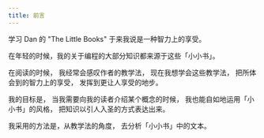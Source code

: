 ```yaml
---
title: 前言
---
```


学习 Dan 的 "The Little Books" 于来我说是一种智力上的享受。

在年轻的时候，我的关于编程的大部分知识都来源于这些「小小书」。

在阅读的时候，
我经常会感叹作者的教学法，
现在我想学会这些教学法，
把所体会到的智力上的享受，
发挥到更让人享受的地步。

我的目标是，
当我需要向我的读者介绍某个概念的时候，
我也能自如地运用「小小书」的风格，
把知识以引人入圣的方式表达出来。

我采用的方法是，从教学法的角度，
去分析「小小书」中的文本。
